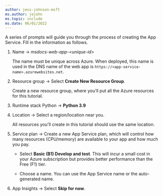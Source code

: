 ```yaml
---
author: jess-johnson-msft
ms.author: jejohn
ms.topic: include
ms.date: 06/01/2022
---
```


A series of prompts will guide you through the process of creating the App Service. Fill in the information as follows.

1. Name &rarr; *msdocs-web-app-\<unique-id>* 

   The name must be unique across Azure. When deployed, this name is used in the DNS name of the web app is `https://<app-service-name>.azurewebsites.net`. <br>

1. Resource group &rarr; Select **Create New Resource Group**. 

   Create a new resource group, where you'll put all the Azure resources for this tutorial. <br>

1. Runtime stack Python &rarr; **Python 3.9**

1. Location &rarr; Select a region/location near you.

    All resources you'll create in this tutorial should use the same location.

1. Service plan &rarr; Create a new App Service plan, which will control how many resources (CPU/memory) are available to your app and how much you pay.

    * Select **Basic (B1) Develop and test**. This will incur a small cost in your Azure subscription but provides better performance than the Free (F1) tier.

    * Choose a name. You can use the App Service name or the auto-generated name.

1. App Insights &rarr; Select **Skip for now**.
